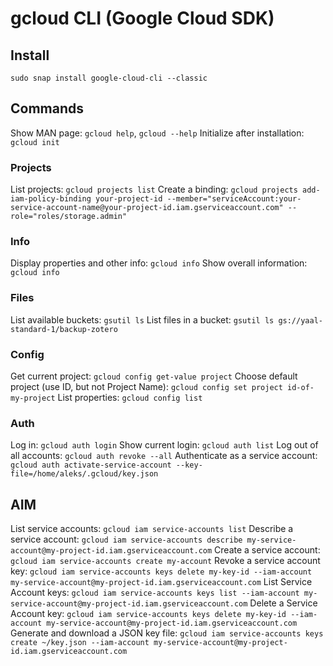 # gcloud CLI (Google Cloud SDK)

## Install
`sudo snap install google-cloud-cli --classic`

## Commands
Show MAN page: `gcloud help`, `gcloud --help`
Initialize after installation: `gcloud init`

### Projects
List projects: `gcloud projects list`
Create a binding: `gcloud projects add-iam-policy-binding your-project-id --member="serviceAccount:your-service-account-name@your-project-id.iam.gserviceaccount.com" --role="roles/storage.admin"`

### Info
Display properties and other info: `gcloud info`
Show overall information: `gcloud info`

### Files
List available buckets: `gsutil ls`
List files in a bucket: `gsutil ls gs://yaal-standard-1/backup-zotero`

### Config
Get current project: `gcloud config get-value project`
Choose default project (use ID, but not Project Name): `gcloud config set project id-of-my-project`
List properties: `gcloud config list`

### Auth
Log in: `gcloud auth login`
Show current login: `gcloud auth list`
Log out of all accounts: `gcloud auth revoke --all`
Authenticate as a service account: `gcloud auth activate-service-account --key-file=/home/aleks/.gcloud/key.json`

## AIM
List service accounts: `gcloud iam service-accounts list`
Describe a service account: `gcloud iam service-accounts describe my-service-account@my-project-id.iam.gserviceaccount.com`
Create a service account: `gcloud iam service-accounts create my-account`
Revoke a service account key: `gcloud iam service-accounts keys delete my-key-id --iam-account my-service-account@my-project-id.iam.gserviceaccount.com`
List Service Account keys: `gcloud iam service-accounts keys list --iam-account my-service-account@my-project-id.iam.gserviceaccount.com`
Delete a Service Account key: `gcloud iam service-accounts keys delete my-key-id --iam-account my-service-account@my-project-id.iam.gserviceaccount.com`
Generate and download a JSON key file: `gcloud iam service-accounts keys create ~/key.json --iam-account my-service-account@my-project-id.iam.gserviceaccount.com`
